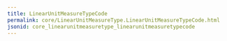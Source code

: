 ```yaml
---
title: LinearUnitMeasureTypeCode
permalink: core/LinearUnitMeasureType.LinearUnitMeasureTypeCode.html
jsonid: core_linearunitmeasuretype_linearunitmeasuretypecode
---
```


